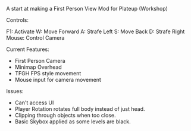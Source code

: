 A start at making a First Person View Mod for Plateup (Workshop)

Controls:

F1: Activate
W: Move Forward
A: Strafe Left
S: Move Back
D: Strafe Right
Mouse: Control Camera


Current Features:
- First Person Camera
- Minimap Overhead
- TFGH FPS style movement
- Mouse input for camera movement


Issues:
- Can't access UI
- Player Rotation rotates full body instead of just head. 
- Clipping through objects when too close.
- Basic Skybox applied as some levels are black.
